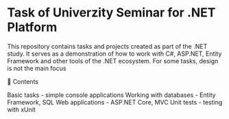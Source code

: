 # Task of Univerzity Seminar for .NET Platform

This repository contains tasks and projects created as part of the .NET study. It serves as a demonstration of how to work with C#, ASP.NET, Entity Framework and other tools of the .NET ecosystem.
For some tasks, design is not the main focus

📌 Contents

Basic tasks - simple console applications
Working with databases - Entity Framework, SQL
Web applications - ASP.NET Core, MVC
Unit tests - testing with xUnit
